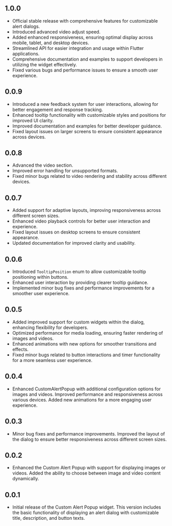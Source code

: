 ## 1.0.0

- Official stable release with comprehensive features for customizable alert dialogs.
- Introduced advanced video adjust speed.
- Added enhanced responsiveness, ensuring optimal display across mobile, tablet, and desktop devices.
- Streamlined API for easier integration and usage within Flutter applications.
- Comprehensive documentation and examples to support developers in utilizing the widget effectively.
- Fixed various bugs and performance issues to ensure a smooth user experience.

## 0.0.9

- Introduced a new feedback system for user interactions, allowing for better engagement and response tracking.
- Enhanced tooltip functionality with customizable styles and positions for improved UI clarity.
- Improved documentation and examples for better developer guidance.
- Fixed layout issues on larger screens to ensure consistent appearance across devices.

## 0.0.8

- Advanced the video section.
- Improved error handling for unsupported formats.
- Fixed minor bugs related to video rendering and stability across different devices.

## 0.0.7

- Added support for adaptive layouts, improving responsiveness across different screen sizes.
- Enhanced video playback controls for better user interaction and experience.
- Fixed layout issues on desktop screens to ensure consistent appearance.
- Updated documentation for improved clarity and usability.

## 0.0.6

- Introduced `TooltipPosition` enum to allow customizable tooltip positioning within buttons.
- Enhanced user interaction by providing clearer tooltip guidance.
- Implemented minor bug fixes and performance improvements for a smoother user experience.

## 0.0.5

- Added improved support for custom widgets within the dialog, enhancing flexibility for developers.
- Optimized performance for media loading, ensuring faster rendering of images and videos.
- Enhanced animations with new options for smoother transitions and effects.
- Fixed minor bugs related to button interactions and timer functionality for a more seamless user experience.

## 0.0.4

- Enhanced CustomAlertPopup with additional configuration options for images and videos. Improved performance and responsiveness across various devices. Added new animations for a more engaging user experience.

## 0.0.3

- Minor bug fixes and performance improvements. Improved the layout of the dialog to ensure better responsiveness across different screen sizes.

## 0.0.2

- Enhanced the Custom Alert Popup with support for displaying images or videos. Added the ability to choose between image and video content dynamically.

## 0.0.1

- Initial release of the Custom Alert Popup widget. This version includes the basic functionality of displaying an alert dialog with customizable title, description, and button texts.

